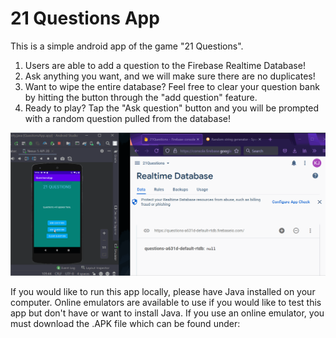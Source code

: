 # 21 Questions App

This is a simple android app of the game "21 Questions".

1. Users are able to add a question to the Firebase Realtime Database!
2. Ask anything you want, and we will make sure there are no duplicates!
3. Want to wipe the entire database? Feel free to clear your question bank by hitting the button through the "add question" feature.
4. Ready to play? Tap the "Ask question" button and you will be prompted with a random question pulled from the database!

<img src="https://github.com/GitKj/21QuestionsApp/blob/master/fb_DEMO3.gif" width=750>



If you would like to run this app locally, please have Java installed on your computer.
Online emulators are available to use if you would like to test this app but don't have or want to install Java.
If you use an online emulator, you must download the .APK file which can be found under: 
